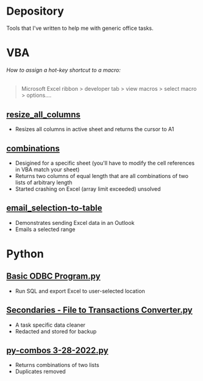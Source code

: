 # Depository
Tools that I've written to help me with generic office tasks.

# VBA
###### How to assign a hot-key shortcut to a macro:
> Microsoft Excel ribbon > developer tab > view macros > select macro > options....

## [resize_all_columns](https://github.com/andrewdavis23/office-tools/blob/main/resize_all_columns)
- Resizes all columns in active sheet and returns the cursor to A1

## [combinations](https://github.com/andrewdavis23/office-tools/blob/main/combinations)
- Desigined for a specific sheet (you'll have to modify the cell references in VBA match your sheet)
- Returns two columns of equal length that are all combinations of two lists of arbitrary length
- Started crashing on Excel (array limit exceeded) unsolved

## [email_selection-to-table](https://github.com/andrewdavis23/office-tools/blob/main/email_selection-to-table)
- Demonstrates sending Excel data in an Outlook
- Emails a selected range

# Python
## [Basic ODBC Program.py](https://github.com/andrewdavis23/office-tools/blob/main/Basic%20ODBC%20Program.py)
- Run SQL and export Excel to user-selected location

## [Secondaries - File to Transactions Converter.py](https://github.com/andrewdavis23/office-tools/blob/main/Secondaries%20-%20File%20to%20Transactions%20Converter.py)
- A task specific data cleaner
- Redacted and stored for backup

## [py-combos 3-28-2022.py](https://github.com/andrewdavis23/office-tools/blob/main/py-combos%203-28-2022.py)
- Returns combinations of two lists
- Duplicates removed
